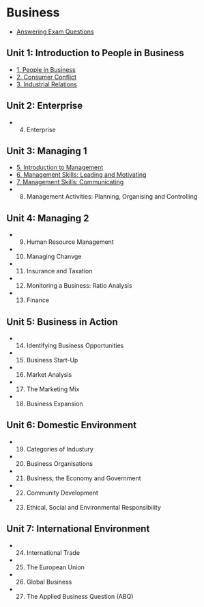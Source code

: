 # Business
- [Answering Exam Questions](answering-exam-questions.md)
## Unit 1: Introduction to People in Business
- [1. People in Business]()
- [2. Consumer Conflict]()
- [3. Industrial Relations]()
## Unit 2: Enterprise
- 4. Enterprise
## Unit 3: Managing 1
- [5. Introduction to Management]()
- [6. Management Skills: Leading and Motivating]()
- [7. Management Skills: Communicating]()
- 8. Management Activities: Planning, Organising and Controlling
## Unit 4: Managing 2
- 9. Human Resource Management
- 10. Managing Chanvge
- 11. Insurance and Taxation
- 12. Monitoring a Business: Ratio Analysis
- 13. Finance
## Unit 5: Business in Action
- 14. Identifying Business Opportunities
- 15. Business Start-Up
- 16. Market Analysis
- 17. The Marketing Mix
- 18. Business Expansion
## Unit 6: Domestic Environment
- 19. Categories of Industury
- 20. Business Organisations
- 21. Business, the Economy and Government
- 22. Community Development
- 23. Ethical, Social and Environmental Responsibility
## Unit 7: International Environment
- 24. International Trade
- 25. The European Union
- 26. Global Business
- 27. The Applied Business Question (ABQ)
